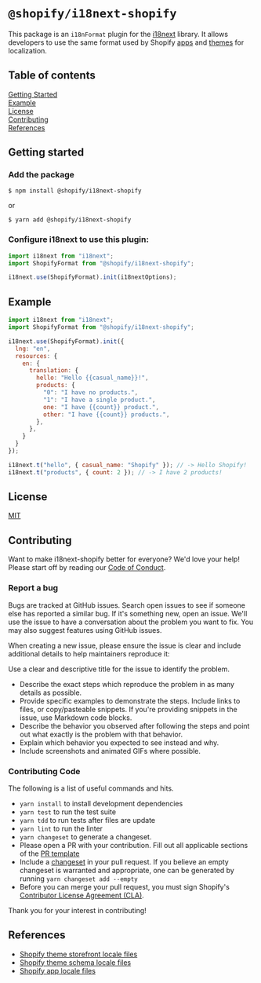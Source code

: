 # `@shopify/i18next-shopify`

This package is an `i18nFormat` plugin for the [i18next](https://www.i18next.com/) library. It allows developers to use the same format used by Shopify [apps](https://shopify.dev/docs/apps/checkout/best-practices/localizing-ui-extensions#how-it-works) and [themes](https://shopify.dev/docs/themes/architecture/locales/storefront-locale-files#usage) for localization.

## Table of contents
[Getting Started](#getting-started)\
[Example](#example)\
[License](#license)\
[Contributing](#contributing)\
[References](#references)

## Getting started

### Add the package
```
$ npm install @shopify/i18next-shopify
```
or
```
$ yarn add @shopify/i18next-shopify
```

### Configure i18next to use this plugin:

```js
import i18next from "i18next";
import ShopifyFormat from "@shopify/i18next-shopify";

i18next.use(ShopifyFormat).init(i18nextOptions);
```

## Example

```js
import i18next from "i18next";
import ShopifyFormat from "@shopify/i18next-shopify";

i18next.use(ShopifyFormat).init({
  lng: "en",
  resources: {
    en: {
      translation: {
        hello: "Hello {{casual_name}}!",
        products: {
          "0": "I have no products.",
          "1": "I have a single product.",
          one: "I have {{count}} product.",
          other: "I have {{count}} products.",
        },
      },
    }
  }
});

i18next.t("hello", { casual_name: "Shopify" }); // -> Hello Shopify!
i18next.t("products", { count: 2 }); // -> I have 2 products!
```

## License

[MIT](https://github.com/Shopify/i18next-shopify/blob/main/LICENSE)

## Contributing

Want to make i18next-shopify better for everyone? We'd love your help!  Please start off by reading our [Code of Conduct](https://github.com/Shopify/i18next-shopify/blob/main/CODE_OF_CONDUCT.md).

### Report a bug

Bugs are tracked at GitHub issues.  Search open issues to see if someone else has reported a similar bug. If it's something new, open an issue. We'll use the issue to have a conversation about the problem you want to fix.  You may also suggest features using GitHub issues.

When creating a new issue, please ensure the issue is clear and include additional details to help maintainers reproduce it:

Use a clear and descriptive title for the issue to identify the problem.
- Describe the exact steps which reproduce the problem in as many details as possible.
- Provide specific examples to demonstrate the steps. Include links to files, or copy/pasteable snippets. If you're providing snippets in the issue, use Markdown code blocks.
- Describe the behavior you observed after following the steps and point out what exactly is the problem with that behavior.
- Explain which behavior you expected to see instead and why.
- Include screenshots and animated GIFs where possible.

### Contributing Code

The following is a list of useful commands and hits.
- `yarn install` to install development dependencies
- `yarn test` to run the test suite
- `yarn tdd` to run tests after files are update
- `yarn lint` to run the linter
- `yarn changeset` to generate a changeset.
- Please open a PR with your contribution.  Fill out all applicable sections of the [PR template](https://github.com/Shopify/i18next-shopify/blob/main/.github/pull_request_template.md)
- Include a [changeset](https://github.com/changesets/changesets) in your pull request. If you believe an empty changeset is warranted and appropriate, one can be generated by running `yarn changeset add --empty`
- Before you can merge your pull request, you must sign Shopify's [Contributor License Agreement (CLA)](https://cla.shopify.com/).

Thank you for your interest in contributing!

## References

* [Shopify theme storefront locale files](https://shopify.dev/docs/themes/architecture/locales/storefront-locale-files#usage)
* [Shopify theme schema locale files](https://shopify.dev/docs/themes/architecture/locales/schema-locale-files)
* [Shopify app locale files](https://shopify.dev/docs/apps/checkout/best-practices/localizing-ui-extensions#how-it-works)
